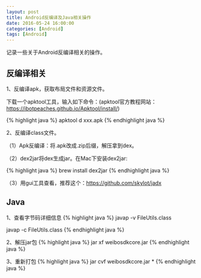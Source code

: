 ```yaml
---
layout: post
title: Android反编译及Java相关操作
date: 2016-05-24 16:00:00
categories: [Android]
tags: [Android]
---
```


记录一些关于Android反编译相关的操作。
<!--more-->

##  反编译相关

1、反编译apk，获取布局文件和资源文件。

下载一个apktool工具，输入如下命令：(apktool官方教程网站：<https://ibotpeaches.github.io/Apktool/install/>)

{% highlight java %}
apktool d xxx.apk
{% endhighlight java %}	

2、反编译class文件。

（1）Apk反编译：将.apk改成.zip后缀，解压拿到dex。 

（2）dex2jar将dex生成jar。在Mac下安装dex2jar:

{% highlight java %}
brew install dex2jar
{% endhighlight java %}

（3）用gui工具查看，推荐这个：<https://github.com/skylot/jadx>

##	Java

1、查看字节码详细信息
{% highlight java %}
javap -v FileUtils.class

javap -c FileUtils.class
{% endhighlight java %}	

2、解压jar包
{% highlight java %}
jar xf weibosdkcore.jar
{% endhighlight java %}

3、重新打包
{% highlight java %}
jar cvf weibosdkcore.jar *
{% endhighlight java %}

